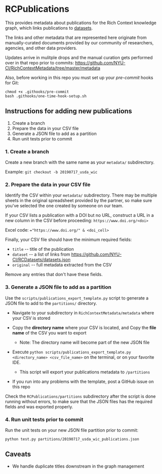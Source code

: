 # RCPublications

This provides metadata about publications for the Rich Context knowledge graph,
which links publications to [datasets](https://github.com/NYU-CI/RCDatasets).

The links and other metadata that are represented here originate from
manually-curated documents provided by our community of researchers,
agencies, and other data providers.

Updates arrive in mulitple drops and the manual curation gets
performed over in that repo prior to commits:
<https://github.com/NYU-CI/RichContextMetadata/tree/master/metadata>

Also, before working in this repo you must set up your *pre-commit*
hooks for Git:

```
chmod +x .githooks/pre-commit
bash .githooks/one-time-hook-setup.sh
```


## Instructions for adding new publications

  1. Create a branch
  2. Prepare the data in your CSV file
  3. Generate a JSON file to add as a partition
  4. Run unit tests prior to commit


### 1. Create a branch

Create a new branch with the same name as your `metadata/`
subdirectory.

Example:
`git checkout -b 20190717_usda_wic`


### 2. Prepare the data in your CSV file

Identify the CSV within your `metadata/` subdirectory. There may be
multiple sheets in the original spreadsheet provided by the partner,
so make sure you've selected the one created by someone on our team.

If your CSV lists a publication with a DOI but no URL, construct a URL
in a new column in the CSV before proceeding: `https://www.doi.org/<doi>`

Excel code: `="https://www.doi.org/" & <doi_cell>`


Finally, your CSV file should have the minimum required fields:

  * `title` -- title of the publication
  * `dataset` -- a list of links from <https://github.com/NYU-CI/RCDatasets/datasets.json>
  * `original` -- full metadata extracted from the CSV

Remove any entries that don't have these fields.


### 3. Generate a JSON file to add as a partition

Use the `scripts/publications_export_template.py` script to generate a
JSON file to add to the `partitions/` directory.

  * Navigate to your subdirectory in `RichContextMetadata/metadata` where your CSV is stored

  * Copy the **directory name** where your CSV is located, and Copy the **file name** of the CSV you want to export
    * Note: The directory name will become part of the new JSON file 

  * Execute `python scripts/publications_export_template.py <directory_name> <csv_file_name>` on the terminal, or on your favorite IDE.
    * This script will export your publications metadata to `/partitions`

  * If you run into any problems with the template, post a GitHub issue on this repo

Check the `RCPublications/partitions` subdirectory after the script is done running without errors, to make sure that the JSON files has the required fields and was exported properly.


### 4. Run unit tests prior to commit

Run the unit tests on your new JSON file partition prior to commit:
```
python test.py partitions/20190717_usda_wic_publications.json
```


## Caveats

  * We handle duplicate titles downstream in the graph management
